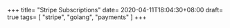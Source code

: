 +++
title= "Stripe Subscriptions"
date= 2020-04-11T18:04:30+08:00
draft= true
tags= [
    "stripe",
    "golang",
		"payments"
]
+++



